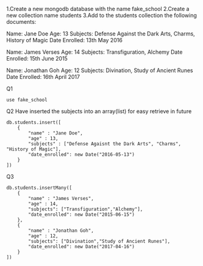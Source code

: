 1.Create a new mongodb database with the name fake_school
2.Create a new collection name students
3.Add to the students collection the following documents:

Name: Jane Doe
Age: 13
Subjects: Defense Against the Dark Arts, Charms, History of Magic
Date Enrolled: 13th May 2016

Name: James Verses
Age: 14
Subjects: Transfiguration, Alchemy
Date Enrolled: 15th June 2015

Name: Jonathan Goh
Age: 12
Subjects: Divination, Study of Ancient Runes
Date Enrolled: 16th April 2017

Q1
```
use fake_school
```

Q2 
Have inserted the subjects into an array(list) for easy retrieve in future
``` 
db.students.insert([
    {
        "name" : "Jane Doe",
        "age" : 13,
        "subjects" : ["Defense Agaisnt the Dark Arts", "Charms", "History of Magic"],
        "date_enrolled": new Date("2016-05-13")
    }
])
```

Q3
``` 
db.students.insertMany([
    {
        "name" : "James Verses",
        "age" : 14,
        "subjects": ["Transfiguration","Alchemy"],
        "date_enrolled": new Date("2015-06-15")
    },
    {
        "name" : "Jonathan Goh",
        "age" : 12,
        "subjects": ["Divination","Study of Ancient Runes"],
        "date_enrolled": new Date("2017-04-16") 
    }
])
```
